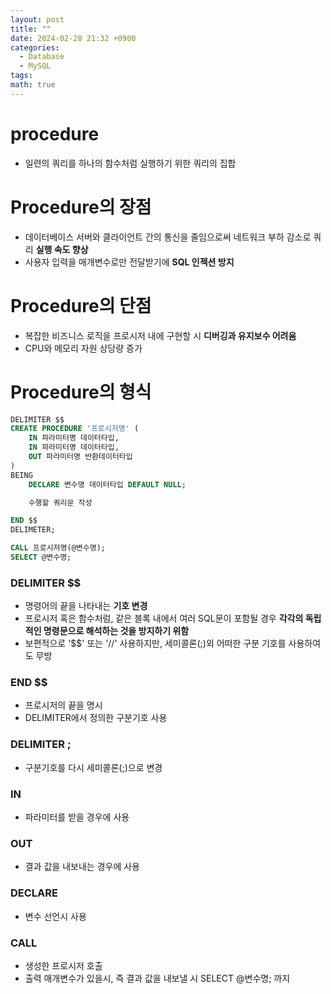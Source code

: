 ```yaml
---
layout: post
title: ""
date: 2024-02-28 21:32 +0900
categories:
  - Database
  - MySQL
tags: 
math: true
---
```

# procedure


- 일련의 쿼리를 하나의 함수처럼 실행하기 위한 쿼리의 집합

# Procedure의 장점


-  데이터베이스 서버와 클라이언트 간의 통신을 줄임으로써 네트워크 부하 감소로 쿼리 **실행 속도 향상**
-  사용자 입력을 매개변수로만 전달받기에 **SQL 인젝션 방지**

# Procedure의 단점


- 복잡한 비즈니스 로직을 프로시저 내에 구현할 시 **디버깅과 유지보수 어려움**
- CPU와 메모리 자원 상당량 증가

# Procedure의 형식

```sql
DELIMITER $$
CREATE PROCEDURE '프로시저명' (
	IN 파라미터명 데이터타입,
	IN 파라미터명 데이터타입,
	OUT 파라미터명 반환데이터타입
)
BEING
	DECLARE 변수명 데이터타입 DEFAULT NULL;

	수행할 쿼리문 작성

END $$
DELIMETER;

CALL 프로시저명(@변수명);
SELECT @변수명;
```


### DELIMITER \$\$


- 명령어의 끝을 나타내는 **기호 변경**
- 프로시저 혹은 함수처럼, 같은 블록 내에서 여러 SQL문이 포함될 경우 **각각의 독립적인 명령문으로 해석하는 것을 방지하기 위함**
- 보편적으로 '\$\$' 또는 '//' 사용하지만, 세미콜론(;)외 어떠한 구분 기호를 사용하여도 무방

### END \$\$


- 프로시저의 끝을 명시
- DELIMITER에서 정의한 구분기호 사용

### DELIMITER ;


- 구분기호를 다시 세미콜론(;)으로 변경

### IN


- 파라미터를 받을 경우에 사용

### OUT


- 결과 값을 내보내는 경우에 사용

### DECLARE


- 변수 선언시 사용


### CALL


- 생성한 프로시저 호출
- 출력 매개변수가 있을시, 즉 결과 값을 내보낼 시 SELECT @변수명; 까지